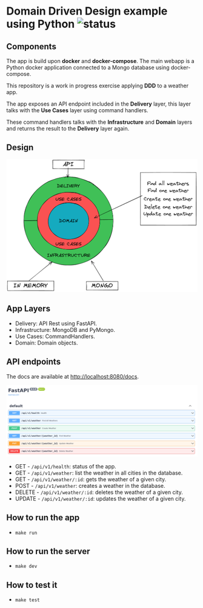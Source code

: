 # Domain Driven Design example using Python ![status](https://github.com/pmareke/domain-driven-design/actions/workflows/docker-image.yml/badge.svg)

## Components
The app is build upon **docker** and **docker-compose**. The main webapp is a Python docker application
connected to a Mongo database using docker-compose.

This repository is a work in progress exercise applying **DDD** to a weather app.

The app exposes an API endpoint included in the **Delivery** layer, this layer talks
with the **Use Cases** layer using command handlers.

These command handlers talks with the **Infrastructure** and **Domain** layers and returns
the result to the **Delivery** layer again.

## Design
![Layers](./images/layers.png)

## App Layers
- Delivery: API Rest using FastAPI.
- Infrastructure: MongoDB and PyMongo.
- Use Cases: CommandHandlers.
- Domain: Domain objects.


## API endpoints

The docs are available at [http://localhost:8080/docs](http://localhost:8080/docs).

![Open API](./images/openapi.png)

- GET     - `/api/v1/health`: status of the app.
- GET     - `/api/v1/weather`: list the weather in all cities in the database.
- GET     - `/api/v1/weather/:id`: gets the weather of a given city.
- POST    - `/api/v1/weather`: creates a weather in the database.
- DELETE  - `/api/v1/weather/:id`: deletes the weather of a given city.
- UPDATE  - `/api/v1/weather/:id`: updates the weather of a given city.

## How to run the app 

- `make run`

## How to run the server

- `make dev`

## How to test it

- `make test`
